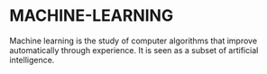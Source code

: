 # MACHINE-LEARNING
Machine learning is the study of computer algorithms that improve automatically through experience. It is seen as a subset of artificial intelligence.
